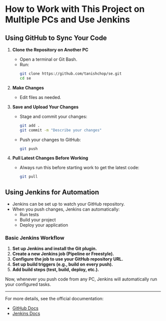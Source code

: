# How to Work with This Project on Multiple PCs and Use Jenkins

## Using GitHub to Sync Your Code

1. **Clone the Repository on Another PC**
   - Open a terminal or Git Bash.
   - Run:
     ```sh
     git clone https://github.com/tanishchop/se.git
     cd se
     ```

2. **Make Changes**
   - Edit files as needed.

3. **Save and Upload Your Changes**
   - Stage and commit your changes:
     ```sh
     git add .
     git commit -m "Describe your changes"
     ```
   - Push your changes to GitHub:
     ```sh
     git push
     ```

4. **Pull Latest Changes Before Working**
   - Always run this before starting work to get the latest code:
     ```sh
     git pull
     ```

## Using Jenkins for Automation

- Jenkins can be set up to watch your GitHub repository.
- When you push changes, Jenkins can automatically:
  - Run tests
  - Build your project
  - Deploy your application

### Basic Jenkins Workflow
1. **Set up Jenkins and install the Git plugin.**
2. **Create a new Jenkins job (Pipeline or Freestyle).**
3. **Configure the job to use your GitHub repository URL.**
4. **Set up build triggers (e.g., build on every push).**
5. **Add build steps (test, build, deploy, etc.).**

Now, whenever you push code from any PC, Jenkins will automatically run your configured tasks.

---

For more details, see the official documentation:
- [GitHub Docs](https://docs.github.com/en/get-started/quickstart)
- [Jenkins Docs](https://www.jenkins.io/doc/)
